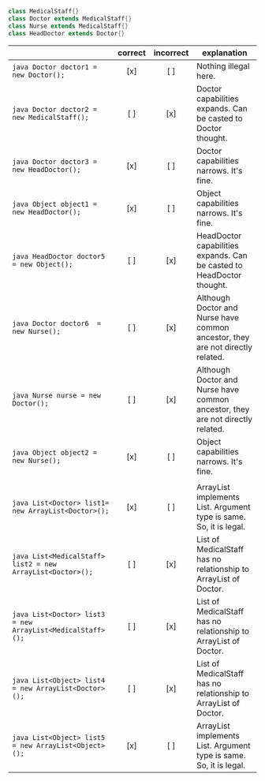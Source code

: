 ```java
class MedicalStaff{}
class Doctor extends MedicalStaff{}
class Nurse extends MedicalStaff{}
class HeadDoctor extends Doctor{}
```

|   | correct | incorrect | explanation |
|-----|:---:|:---:|---|
| ```java Doctor doctor1 = new Doctor();``` | [x] | [ ] | Nothing illegal here. |
| ```java Doctor doctor2 = new MedicalStaff();``` | [ ] | [x] | Doctor capabilities expands. Can be casted to Doctor thought. |
| ```java Doctor doctor3 = new HeadDoctor();``` | [x] | [ ] | Doctor capabilities narrows. It's fine. |
| ```java Object object1 = new HeadDoctor();``` | [x] | [ ] | Object capabilities narrows. It's fine. |
| ```java HeadDoctor doctor5 = new Object();``` | [ ] | [x] | HeadDoctor capabilities expands. Can be casted to HeadDoctor thought. |
| ```java Doctor doctor6  = new Nurse();``` | [ ] | [x] | Although Doctor and Nurse have common ancestor, they are not directly related. |
| ```java Nurse nurse = new Doctor();``` | [ ] | [x] | Although Doctor and Nurse have common ancestor, they are not directly related. |
| ```java Object object2 = new Nurse();``` | [x] | [ ] | Object capabilities narrows. It's fine.  |
|   |   |   |   |
| ```java List<Doctor> list1= new ArrayList<Doctor>();``` | [x] | [ ] | ArrayList implements List. Argument type is same. So, it is legal.  |
| ```java List<MedicalStaff> list2 = new ArrayList<Doctor>();``` | [ ] | [x] | List of MedicalStaff has no relationship to ArrayList of Doctor. |
| ```java List<Doctor> list3 = new ArrayList<MedicalStaff>();``` | [ ] | [x] | List of MedicalStaff has no relationship to ArrayList of Doctor. |
| ```java List<Object> list4 = new ArrayList<Doctor>();``` | [ ] | [x] | List of MedicalStaff has no relationship to ArrayList of Doctor. |
| ```java List<Object> list5 = new ArrayList<Object>();``` | [x] | [ ] | ArrayList implements List. Argument type is same. So, it is legal. |

